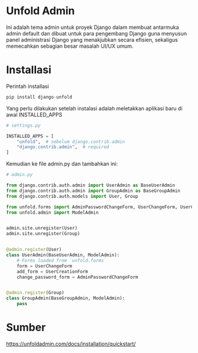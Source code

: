 # Unfold Admin
Ini adalah tema admin untuk proyek Django dalam membuat antarmuka admin default dan dibuat untuk para pengembang Django guna menyusun panel administrasi Django yang menakjubkan secara efisien, sekaligus memecahkan sebagian besar masalah UI/UX umum.
# Installasi
Perintah installasi
```python
pip install django-unfold
```
Yang perlu dilakukan setelah instalasi adalah meletakkan aplikasi baru di awal INSTALLED_APPS
```python
# settings.py

INSTALLED_APPS = [
    "unfold",  # sebelum django.contrib.admin
    "django.contrib.admin",  # required
]
```
Kemudian ke file admin.py dan tambahkan ini:
```python
# admin.py

from django.contrib.auth.admin import UserAdmin as BaseUserAdmin
from django.contrib.auth.admin import GroupAdmin as BaseGroupAdmin
from django.contrib.auth.models import User, Group

from unfold.forms import AdminPasswordChangeForm, UserChangeForm, UserCreationForm
from unfold.admin import ModelAdmin


admin.site.unregister(User)
admin.site.unregister(Group)


@admin.register(User)
class UserAdmin(BaseUserAdmin, ModelAdmin):
    # Forms loaded from `unfold.forms`
    form = UserChangeForm
    add_form = UserCreationForm
    change_password_form = AdminPasswordChangeForm


@admin.register(Group)
class GroupAdmin(BaseGroupAdmin, ModelAdmin):
    pass
```
# Sumber
https://unfoldadmin.com/docs/installation/quickstart/

